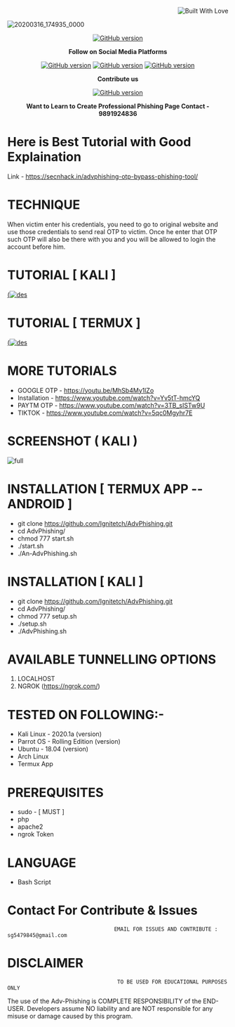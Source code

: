 <p align="right">
  <a><img title="Built With Love" src="https://forthebadge.com/images/badges/uses-html.svg" ></a>
 </p>

![20200316_174935_0000](https://user-images.githubusercontent.com/55870659/79133536-08bb1700-7d61-11ea-84a0-8e7fcbb70392.png)
<p align="center">
<a href="https://github.com/Ignitetch/AdvPhishing/releases"><img title="GitHub version" src="https://img.shields.io/badge/version-2.0-blue" ></a>  
</p>

<p align="center">
  <b> Follow on Social Media Platforms </b>
</p>
<p align="center">
<a href="https://www.facebook.com/profile.php?id=100016971998117"><img title="GitHub version" src="https://img.shields.io/badge/-Facebook-blue" ></a> <a href="https://www.youtube.com/channel/UCfBDWui9dSRbCmT32jf848Q"><img title="GitHub version" src="https://img.shields.io/badge/-youtube-red" ></a> <a href="https://www.linkedin.com/in/shubham-goyal-sgpro"><img title="GitHub version" src="https://img.shields.io/badge/-Linkedin-green" ></a>
</p>
<p align="center">
  <b> Contribute us</b>
</p>
<p align="center">
<a href="https://www.paypal.com/paypalme2/Goyal827"><img title="GitHub version" src="https://camo.githubusercontent.com/ae8af018f80649f3d379eb23dbf59acceaffa24e/68747470733a2f2f6c69626572617061792e636f6d2f6173736574732f776964676574732f646f6e6174652e737667"></a>
</p>
<p align="center">
  <b> Want to Learn to Create Professional Phishing Page Contact - 9891924836 </b>
</p>

# Here is Best Tutorial with Good Explaination
Link - https://secnhack.in/advphishing-otp-bypass-phishing-tool/

# TECHNIQUE
When victim enter his credentials, you need to go to original website and use those credentials to send real OTP to victim. Once he enter that OTP such OTP will also be there with you and you will be allowed to login the account before him.

# TUTORIAL [ KALI ]
[(![des](https://user-images.githubusercontent.com/55870659/77065337-7b7de000-69b7-11ea-915d-4dad81d2e892.png)](https://www.youtube.com/watch?v=MhSb4My1lZo)

# TUTORIAL [ TERMUX ]
[(![des](https://user-images.githubusercontent.com/55870659/79192397-73119d00-7ddd-11ea-865f-9128abe2fba9.jpg)](https://www.youtube.com/watch?v=LO3hX1lLBjI)

# MORE TUTORIALS 
* GOOGLE OTP - https://youtu.be/MhSb4My1lZo
* Installation - https://www.youtube.com/watch?v=Yv5tT-hmcYQ
* PAYTM OTP - https://www.youtube.com/watch?v=3TB_sISTw9U
* TIKTOK -    https://www.youtube.com/watch?v=5qc0Mgyhr7E

# SCREENSHOT ( KALI )
![full](https://user-images.githubusercontent.com/55870659/79147250-a7f80280-7d91-11ea-894a-d7d685a6e8cb.png)


# INSTALLATION [ TERMUX APP --ANDROID ]
* git clone https://github.com/Ignitetch/AdvPhishing.git
* cd AdvPhishing/
* chmod 777 start.sh
* ./start.sh
* ./An-AdvPhishing.sh

# INSTALLATION [ KALI ]
* git clone https://github.com/Ignitetch/AdvPhishing.git
* cd AdvPhishing/
* chmod 777 setup.sh
* ./setup.sh
* ./AdvPhishing.sh

# AVAILABLE TUNNELLING OPTIONS
1. LOCALHOST
2. NGROK (https://ngrok.com/)
# TESTED ON FOLLOWING:-
* Kali Linux - 2020.1a (version)
* Parrot OS - Rolling Edition (version)
* Ubuntu - 18.04 (version)
* Arch Linux
* Termux App
# PREREQUISITES
* sudo - [ MUST ]
* php
* apache2
* ngrok Token
# LANGUAGE 
* Bash Script


# Contact For Contribute & Issues 

                                      EMAIL FOR ISSUES AND CONTRIBUTE : sg5479845@gmail.com

# DISCLAIMER
                                       TO BE USED FOR EDUCATIONAL PURPOSES ONLY

The use of the Adv-Phishing is COMPLETE RESPONSIBILITY of the END-USER. Developers assume NO liability and are NOT responsible for any misuse or damage caused by this program. 


